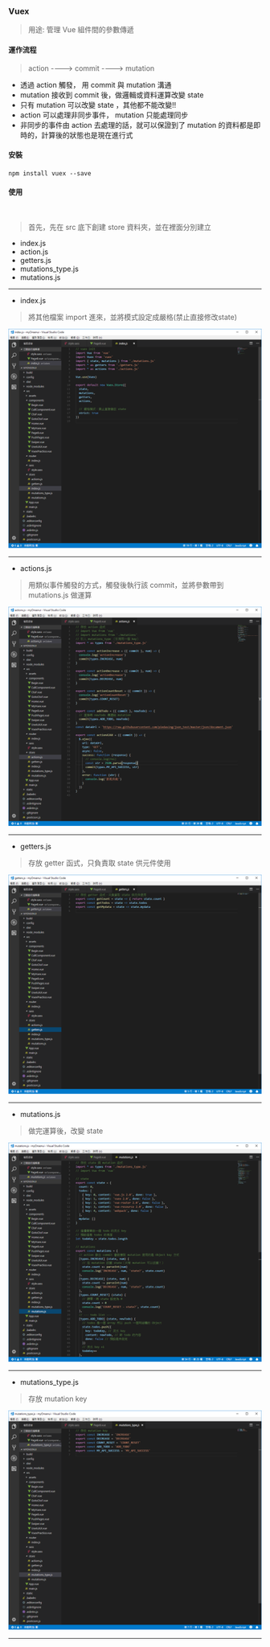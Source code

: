 ### Vuex

> 用途: 管理 Vue 組件間的參數傳遞

#### 運作流程

> action ----> commit ----> mutation

* 透過 action 觸發， 用 commit 與 mutation 溝通
* mutation 接收到 commit 後，做邏輯或資料運算改變 state
* 只有 mutation 可以改變 state ，其他都不能改變!!
* action 可以處理非同步事件， mutation 只能處理同步
* 非同步的事件由 action 去處理的話，就可以保證到了 mutation 的資料都是即時的，計算後的狀態也是現在進行式

#### 安裝

    npm install vuex --save

#### 使用
    
> 首先，先在 src 底下創建 store 資料夾，並在裡面分別建立

* index.js
* action.js
* getters.js
* mutations_type.js
* mutations.js

***

* index.js

> 將其他檔案 import 進來，並將模式設定成嚴格(禁止直接修改state)

![index.js](https://github.com/piedasing/vue-cli/blob/swiper/imgs/vuex/index.png "index.js")

***

* actions.js

> 用類似事件觸發的方式，觸發後執行該 commit，並將參數帶到 mutations.js 做運算

![actions.js](https://github.com/piedasing/vue-cli/blob/swiper/imgs/vuex/actions.png "actions.js")

***

* getters.js

> 存放 getter 函式，只負責取 state 供元件使用

![getters.js](https://github.com/piedasing/vue-cli/blob/swiper/imgs/vuex/getters.png "getters.js")

***

* mutations.js

> 做完運算後，改變 state

![mustations.js](https://github.com/piedasing/vue-cli/blob/swiper/imgs/vuex/mutations.png "mutation.js")

***

* mutations_type.js

> 存放 mutation key

![mutations_type.js](https://github.com/piedasing/vue-cli/blob/swiper/imgs/vuex/mutation_type.png "mutations_type.js")

***






